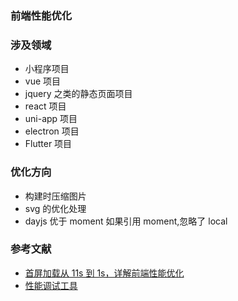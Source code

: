 ### 前端性能优化

### 涉及领域

- 小程序项目
- vue 项目
- jquery 之类的静态页面项目
- react 项目
- uni-app 项目
- electron 项目
- Flutter 项目

### 优化方向

- 构建时压缩图片
- svg 的优化处理
- dayjs 优于 moment 如果引用 moment,忽略了 local

### 参考文献

- [首屏加载从 11s 到 1s，详解前端性能优化](https://mp.weixin.qq.com/s/NbP-gXhS4pXYJ9AOwUrlTA)
- [性能调试工具]()
